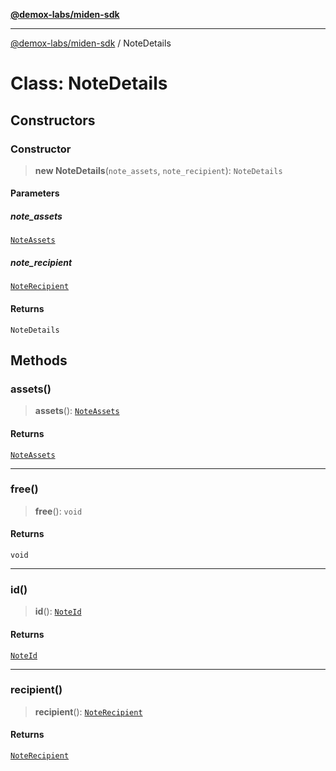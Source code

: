 [**@demox-labs/miden-sdk**](../README.md)

***

[@demox-labs/miden-sdk](../README.md) / NoteDetails

# Class: NoteDetails

## Constructors

### Constructor

> **new NoteDetails**(`note_assets`, `note_recipient`): `NoteDetails`

#### Parameters

##### note\_assets

[`NoteAssets`](NoteAssets.md)

##### note\_recipient

[`NoteRecipient`](NoteRecipient.md)

#### Returns

`NoteDetails`

## Methods

### assets()

> **assets**(): [`NoteAssets`](NoteAssets.md)

#### Returns

[`NoteAssets`](NoteAssets.md)

***

### free()

> **free**(): `void`

#### Returns

`void`

***

### id()

> **id**(): [`NoteId`](NoteId.md)

#### Returns

[`NoteId`](NoteId.md)

***

### recipient()

> **recipient**(): [`NoteRecipient`](NoteRecipient.md)

#### Returns

[`NoteRecipient`](NoteRecipient.md)

